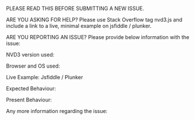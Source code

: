 PLEASE READ THIS BEFORE SUBMITTING A NEW ISSUE.

ARE YOU ASKING FOR HELP? Please use Stack Overflow tag nvd3.js and include a link to a live, minimal example on jsfiddle / plunker.

ARE YOU REPORTING AN ISSUE? Please provide below information with the issue:

NVD3 version used:

Browser and OS used:

Live Example: Jsfiddle / Plunker

Expected Behaviour:

Present Behaviour:

Any more information regarding the issue:

